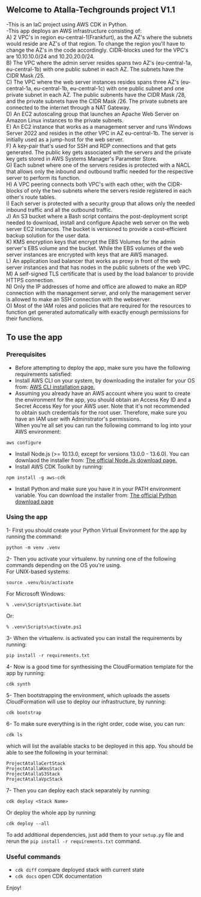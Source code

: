 
## Welcome to Atalla-Techgrounds project V1.1

-This is an IaC project using AWS CDK in Python.  
-This app deploys an AWS infrastructure consisting of:  
A) 2 VPC's in region eu-central-1(Frankfurt), as the AZ's where the subnets would reside are AZ's of that region. To change the region you'll have to change the AZ's in the code accordingly. CIDR-blocks used for the VPC's are 10.10.10.0/24 and 10.20.20.0/24.  
B) The VPC where the admin server resides spans two AZ's (eu-central-1a, eu-central-1b) with one public subnet in each AZ. The subnets have the CIDR Mask /25.  
C) The VPC where the web server instances resides spans three AZ's (eu-central-1a, eu-central-1b, eu-central-1c) with one public subnet and one private subnet in each AZ. The public subnents have the CIDR Mask /28, and the private subnets have the CIDR Mask /26. The private subnets are connected to the internet through a NAT Gateway.  
D) An EC2 autoscaling group that launches an Apache Web Server on Amazon Linux instances to the private subnets.  
E) An EC2 instance that works as a management server and runs Windows Server 2022 and resides in the other VPC in AZ eu-central-1b. The server is initially used as a jump-host for the web server.  
F) A key-pair that's used for SSH and RDP connections and that gets generated. The public key gets associated with the servers and the private key gets stored in AWS Systems Manager's Parameter Store.  
G) Each subnet where one of the servers resides is protected with a NACL that allows only the inbound and outbound traffic needed for the respective server to perform its function.  
H) A VPC peering connects both VPC's with each other, with the CIDR-blocks of only the two subnets where the servers reside registered in each other's route tables.  
I) Each server is protected with a security group that allows only the needed inbound traffic and all the outbound traffic.  
J) An S3 bucket where a Bash script contains the post-deployment script needed to download, install and configure Apache web server on the web server EC2 instances. The bucket is versioned to provide a cost-efficient backup solution for the user data.  
K) KMS encryption keys that encrypt the EBS Volumes for the admin server's EBS volume and the bucket. While the EBS volumes of the web server instances are encrypted with keys that are AWS managed.  
L) An application load balancer that works as proxy in front of the web server instances and that has nodes in the public subnets of the web VPC.  
M) A self-signed TLS certificate that is used by the load balancer to provide HTTPS connection.  
N) Only the IP addresses of home and office are allowed to make an RDP connection with the management server, and only the management server is allowed to make an SSH connection with the webserver.  
O) Most of the IAM roles and policies that are required for the resources to function get generated automatically with exactly enough permissions for their functions.

## To use the app

### Prerequisites

- Before attempting to deploy the app, make sure you have the following requirements satisfied:  
- Install AWS CLI on your system, by downloading the installer for your OS from: [AWS CLI installation page.](https://docs.aws.amazon.com/cli/v1/userguide/cli-chap-install.html)  
- Assuming you already have an AWS account where you want to create the environment for the app, you should obtain an Access Key ID and a Secret Access Key for your AWS user. Note that it's not recommended to obtain such credentials for the root user. Therefore, make sure you have an IAM user with Adminstrator's permissions.  
When you're all set you can run the following command to log into your AWS environment:  

```
aws configure
```  

- Install Node.js (>= 10.13.0, except for versions 13.0.0 - 13.6.0). You can downlaod the installer from: [The official Node.Js download page.](https://nodejs.org/en/)  
- Install AWS CDK Toolkit by running:  

```
npm install -g aws-cdk
```

- Install Python and make sure you have it in your PATH environment variable. You can download the installer from: [The official Python download page](https://www.python.org/downloads/)  

### Using the app

1- First you should create your Python Virtual Environment for the app by running the command:

```
python -m venv .venv
```

2- Then you activate your virtualenv. by running one of the following commands depending on the OS you're using.  
For UNIX-based systems:

```
source .venv/bin/activate
```

For Microsoft Windows:

```
% .venv\Scripts\activate.bat
```

Or:

```
% .venv\Scripts\activate.ps1
```

3- When the virtualenv. is activated you can install the requirements by running:

```
pip install -r requirements.txt
```

4- Now is a good time for synthesising the CloudFormation template for the app by running:

```
cdk synth
```  
5- Then bootstrapping the environment, which uploads the assets CloudFormation will use to deploy our infrastructure, by running:  
```
cdk bootstrap
```  
6- To make sure everything is in the right order, code wise, you can run:  
```
cdk ls
```  
which will list the available stacks to be deployed in this app. You should be able to see the following in your terminal:  
```
ProjectAtallaCertStack
ProjectAtallaKmsStack
ProjectAtallaS3Stack
ProjectAtallaVpcStack
```  
7- Then you can deploy each stack separately by running:  
```
cdk deploy <Stack Name>
```
Or deploy the whole app by running:  
```
cdk deploy --all
```


To add additional dependencies, just add
them to your `setup.py` file and rerun the `pip install -r requirements.txt`
command.

### Useful commands

- `cdk diff`        compare deployed stack with current state
- `cdk docs`        open CDK documentation

Enjoy!
